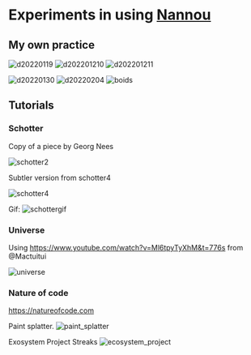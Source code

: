 # Experiments in using [Nannou](https://nannou.cc)

## My own practice

![d20220119](assets/images/d20220119.png)
![d202201210](assets/images/d202201210.png)
![d202201211](assets/images/d202201211.png)

![d20220130](assets/images/d20220130/091.png)
![d20220204](assets/images/d20220204/243.png)
![boids](assets/images/boids/2227.png)

## Tutorials

### Schotter

Copy of a piece by Georg Nees

![schotter2](assets/images/schotter2.png)

Subtler version from schotter4

![schotter4](assets/images/schotter4.png)

Gif:
![schottergif](assets/images/schotter.gif)

### Universe

Using <https://www.youtube.com/watch?v=Ml6tpyTyXhM&t=776s> from @Mactuitui

![universe](assets/images/universe.png)

### Nature of code

<https://natureofcode.com>

Paint splatter.
![paint_splatter](assets/images/paint_splatter.png)

Exosystem Project Streaks
![ecosystem_project](assets/images/ecosystem_project/ecosystem_project_steaks.png)
